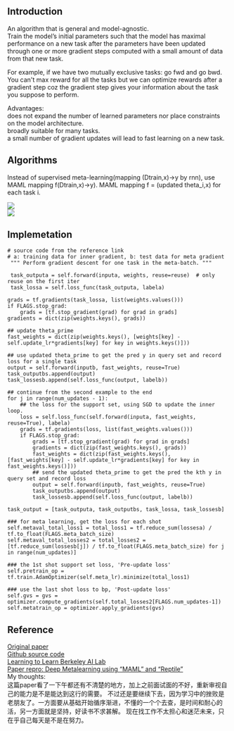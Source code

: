 Introduction
---------
An algorithm that is  general and model-agnostic.  
Train the model’s initial parameters such that the model has maximal performance on a new task after the parameters have been updated through one or more gradient steps computed with a small amount of data from that new task.  

For example, if we have two mutually exclusive tasks: go fwd and go bwd. You can't max reward for all the tasks but we can optimize rewards after a gradient step coz the gradient step gives your information about the task you suppose to perform.  

Advantages:  
does not expand the number of learned parameters nor place constraints on the model architecture.   
broadly suitable for many tasks.   
a small number of gradient updates will lead to fast learning on a new task.

Algorithms   
---------
Instead of supervised meta-learning(mapping (Dtrain,x)->y by rnn), use MAML mapping f(Dtrain,x)->y). MAML mapping f = (updated theta_i,x) for each task i.  

![](http://bair.berkeley.edu/blog/assets/maml/maml.png)  
![](https://cdn-images-1.medium.com/max/1600/1*_pgbRGIlmCRsYNBHl71mUA.png)  

Implemetation
----------
```
# source code from the reference link
# a: training data for inner gradient, b: test data for meta gradient
 """ Perform gradient descent for one task in the meta-batch. """
 
 task_outputa = self.forward(inputa, weights, reuse=reuse)  # only reuse on the first iter
 task_lossa = self.loss_func(task_outputa, labela)

grads = tf.gradients(task_lossa, list(weights.values()))
if FLAGS.stop_grad:
    grads = [tf.stop_gradient(grad) for grad in grads]
gradients = dict(zip(weights.keys(), grads))
    
## update theta_prime
fast_weights = dict(zip(weights.keys(), [weights[key] - self.update_lr*gradients[key] for key in weights.keys()]))
    
## use updated theta_prime to get the pred y in query set and record loss for a single task
output = self.forward(inputb, fast_weights, reuse=True)
task_outputbs.append(output)
task_lossesb.append(self.loss_func(output, labelb))
    
## continue from the second example to the end
for j in range(num_updates - 1):
    ## the loss for the support set, using SGD to update the inner loop.
    loss = self.loss_func(self.forward(inputa, fast_weights, reuse=True), labela)
    grads = tf.gradients(loss, list(fast_weights.values()))
    if FLAGS.stop_grad:
        grads = [tf.stop_gradient(grad) for grad in grads]
        gradients = dict(zip(fast_weights.keys(), grads))
        fast_weights = dict(zip(fast_weights.keys(), [fast_weights[key] - self.update_lr*gradients[key] for key in     fast_weights.keys()]))
        ## send the updated theta_prime to get the pred the kth y in query set and record loss
        output = self.forward(inputb, fast_weights, reuse=True)
        task_outputbs.append(output)
        task_lossesb.append(self.loss_func(output, labelb))

task_output = [task_outputa, task_outputbs, task_lossa, task_lossesb]

### for meta learning, get the loss for each shot
self.metaval_total_loss1 = total_loss1 = tf.reduce_sum(lossesa) / tf.to_float(FLAGS.meta_batch_size)
self.metaval_total_losses2 = total_losses2 = [tf.reduce_sum(lossesb[j]) / tf.to_float(FLAGS.meta_batch_size) for j in range(num_updates)]

### the 1st shot support set loss, 'Pre-update loss'
self.pretrain_op = tf.train.AdamOptimizer(self.meta_lr).minimize(total_loss1)

### use the last shot loss to bp, 'Post-update loss'
self.gvs = gvs = optimizer.compute_gradients(self.total_losses2[FLAGS.num_updates-1])                
self.metatrain_op = optimizer.apply_gradients(gvs)

```
Reference
---------
[Original paper](https://arxiv.org/pdf/1703.03400.pdf)  
[Github source code](https://github.com/cbfinn/maml)  
[Learning to Learn Berkeley AI Lab](https://bair.berkeley.edu/blog/2017/07/18/learning-to-learn/)  
[Paper repro: Deep Metalearning using “MAML” and “Reptile”](https://towardsdatascience.com/paper-repro-deep-metalearning-using-maml-and-reptile-fd1df1cc81b0)  
My thoughts:  
这篇paper看了一下午都还有不清楚的地方，加上之前面试面的不好，重新审视自己的能力是不是能达到这行的需要。
不过还是要继续下去，因为学习中的挫败是老朋友了。一方面要从基础开始循序渐进，不懂的一个个去查，是时间和耐心的活，另一方面就是坚持，好读书不求甚解。
现在找工作不太担心和迷茫未来，只在乎自己每天是不是在努力。
